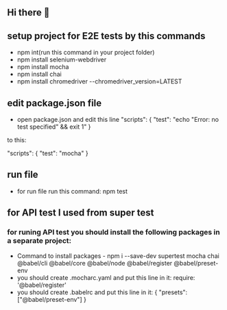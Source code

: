 ## Hi there 👋

## setup project for E2E tests by this commands
- npm int(run this command in your project folder)
- npm install selenium-webdriver
- npm install mocha
- npm install chai
- npm install chromedriver --chromedriver_version=LATEST


## edit package.json file
- open package.json and edit this line
"scripts": {
    "test": "echo \"Error: no test specified\" && exit 1"
  }
  
 to this:
 
 "scripts": {
    "test": "mocha"
  }


## run file
- for run file run this command: npm test


## for API test I used from super test
### for runing API test you should install the following packages in a separate project:
- Command to install packages - npm i --save-dev supertest mocha chai @babel/cli @babel/core @babel/node @babel/register @babel/preset-env
- you should create .mocharc.yaml and put this line in it: require: '@babel/register'
- you should create .babelrc and put this line in it: { "presets": ["@babel/preset-env"] }
